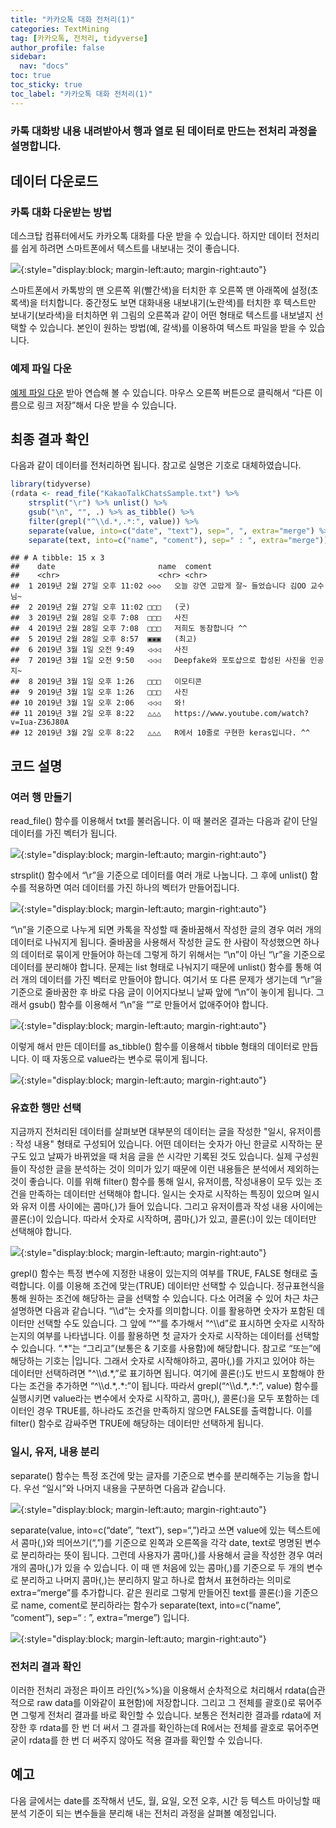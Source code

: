 ```yaml
---
title: "카카오톡 대화 전처리(1)"
categories: TextMining
tag: [카카오톡, 전처리, tidyverse]
author_profile: false
sidebar:
  nav: "docs"
toc: true
toc_sticky: true
toc_label: "카카오톡 대화 전처리(1)"
---
```

<div class="notice--success">
<h3>카톡 대화방 내용 내려받아서 행과 열로 된 데이터로 만드는 전처리 과정을 설명합니다. </h3>
</div>

## 데이터 다운로드
### 카톡 대화 다운받는 방법
데스크탑 컴퓨터에서도 카카오톡 대화를 다운 받을 수 있습니다. 하지만 데이터 전처리를 쉽게 하려면 스마트폰에서 텍스트를 내보내는 것이 좋습니다.  

![](https://raw.githubusercontent.com/cysics/cysics.github.io/master/_posts/2022-01-18-kakaotalk-preprocessing_files/figure-gfm/kakaotalk.jpg){:style="display:block; margin-left:auto; margin-right:auto"}  

스마트폰에서 카톡방의 맨 오른쪽 위(빨간색)을 터치한 후 오른쪽 맨 아래쪽에 설정(초록색)을 터치합니다. 중간정도 보면 대화내용 내보내기(노란색)를 터치한 후 텍스트만 보내기(보라색)을 터치하면 위 그림의 오른쪽과 같이 어떤 형태로 텍스트를 내보낼지 선택할 수 있습니다. 본인이 원하는 방법(예, 갈색)를 이용하여 텍스트 파일을 받을 수 있습니다.

### 예제 파일 다운
[예제 파일 다운](https://raw.githubusercontent.com/cysics/cysics.github.io/master/data/KakaoTalkChatsSample.txt) 받아 연습해 볼 수 있습니다. 마우스 오른쪽 버튼으로 클릭해서 “다른 이름으로 링크 저장”해서 다운 받을 수 있습니다.

## 최종 결과 확인

다음과 같이 데이터를 전처리하면 됩니다. 참고로 실명은 기호로 대체하였습니다.

``` r
library(tidyverse)
(rdata <- read_file("KakaoTalkChatsSample.txt") %>%                          # txt 파일 읽어오기
    strsplit("\r") %>% unlist() %>%                                          # 같은 사람의 글은 한 줄로
    gsub("\n", "", .) %>% as_tibble() %>%                                    # 줄바꿈 없애기
    filter(grepl("^\\d.*,.*:", value)) %>%                                   # 숫자시작 , : 있는 것만
    separate(value, into=c("date", "text"), sep=", ", extra="merge") %>%     # 날짜와 글 분리
    separate(text, into=c("name", "coment"), sep=" : ", extra="merge"))      # 이름과 글 내용 분리
```

    ## # A tibble: 15 x 3
    ##    date                       name  coment                                      
    ##    <chr>                      <chr> <chr>                                       
    ##  1 2019년 2월 27일 오후 11:02 ◇◇◇   오늘 강연 고맙게 잘~ 들었습니다 김OO 교수님~
    ##  2 2019년 2월 27일 오후 11:02 □□□   (굿)                                        
    ##  3 2019년 2월 28일 오후 7:08  □□□   사진                                        
    ##  4 2019년 2월 28일 오후 7:08  □□□   저희도 동참합니다 ^^                        
    ##  5 2019년 2월 28일 오후 8:57  ▣▣▣   (최고)                                      
    ##  6 2019년 3월 1일 오전 9:49   ◁◁◁   사진                                        
    ##  7 2019년 3월 1일 오전 9:50   ◁◁◁   Deepfake와 포토샵으로 합성된 사진을 인공지~ 
    ##  8 2019년 3월 1일 오후 1:26   □□□   이모티콘                                    
    ##  9 2019년 3월 1일 오후 1:26   □□□   사진                                        
    ## 10 2019년 3월 1일 오후 2:06   ◁◁◁   와!                                         
    ## 11 2019년 3월 2일 오후 8:22   △△△   https://www.youtube.com/watch?v=Iua-Z36J80A 
    ## 12 2019년 3월 2일 오후 8:22   △△△   R에서 10줄로 구현한 keras입니다. ^^         

## 코드 설명
### 여러 행 만들기
read\_file() 함수를 이용해서 txt를 불러옵니다. 이 때 불러온 결과는 다음과 같이 단일 데이터를 가진 벡터가 됩니다. 

![](https://raw.githubusercontent.com/cysics/cysics.github.io/master/_posts/2022-01-18-kakaotalk-preprocessing_files/figure-gfm/row_data.jpg){:style="display:block; margin-left:auto; margin-right:auto"}  

strsplit() 함수에서 “\\r”을 기준으로 데이터를 여러 개로 나눕니다. 그 후에 unlist() 함수를 적용하면 여러 데이터를 가진 하나의 벡터가 만들어집니다.

![](https://raw.githubusercontent.com/cysics/cysics.github.io/master/_posts/2022-01-18-kakaotalk-preprocessing_files/figure-gfm/strsplit.jpg){:style="display:block; margin-left:auto; margin-right:auto"} 

“\\n”을 기준으로 나누게 되면 카톡을 작성할 때 줄바꿈해서 작성한 글의 경우 여러 개의 데이터로 나눠지게 됩니다. 줄바꿈을 사용해서 작성한 글도 한 사람이 작성했으면 하나의 데이터로 묶이게 만들어야 하는데 그렇게 하기 위해서는 “\\n”이 아닌 “\\r”을 기준으로 데이터를 분리해야 합니다. 문제는 list 형태로 나눠지기 때문에 unlist() 함수를 통해 여러 개의 데이터를 가진 벡터로 만들어야 합니다. 여기서 또 다른 문제가 생기는데 “\\r”을 기준으로 줄바꿈한 후 바로 다음 글이 이어지다보니 날짜 앞에 “\\n”이 놓이게 됩니다. 그래서 gsub() 함수를 이용해서 “\\n”을 “”로 만들어서 없애주어야 합니다. 

![](https://raw.githubusercontent.com/cysics/cysics.github.io/master/_posts/2022-01-18-kakaotalk-preprocessing_files/figure-gfm/gsub.jpg){:style="display:block; margin-left:auto; margin-right:auto"} 

이렇게 해서 만든 데이터를 as\_tibble() 함수를 이용해서 tibble 형태의 데이터로 만듭니다. 이 때 자동으로 value라는 변수로 묶이게 됩니다.  

![](https://raw.githubusercontent.com/cysics/cysics.github.io/master/_posts/2022-01-18-kakaotalk-preprocessing_files/figure-gfm/tibble.jpg){:style="display:block; margin-left:auto; margin-right:auto"} 
  
### 유효한 행만 선택
지금까지 전처리된 데이터를 살펴보면 대부분의 데이터는 글을 작성한 "일시, 유저이름 : 작성 내용" 형태로 구성되어 있습니다. 어떤 데이터는 숫자가 아닌 한글로 시작하는 문구도 있고 날짜가 바뀌었을 때 처음 글을 쓴 시각만 기록된 것도 있습니다. 실제 구성원들이 작성한 글을 분석하는 것이 의미가 있기 때문에 이런 내용들은 분석에서 제외하는 것이 좋습니다. 이를 위해 filter() 함수를 통해 일시, 유저이름, 작성내용이 모두 있는 조건을 만족하는 데이터만 선택해야 합니다. 일시는 숫자로 시작하는 특징이 있으며 일시와 유저 이름 사이에는 콤마(,)가 들어 있습니다. 그리고 유저이름과 작성 내용 사이에는 콜론(:)이 있습니다. 따라서 숫자로 시작하며, 콤마(,)가 있고, 콜론(:)이 있는 데이터만 선택해야 합니다.  

![](https://raw.githubusercontent.com/cysics/cysics.github.io/master/_posts/2022-01-18-kakaotalk-preprocessing_files/figure-gfm/filter.jpg){:style="display:block; margin-left:auto; margin-right:auto"}

grepl() 함수는 특정 변수에 지정한 내용이 있는지의 여부를 TRUE, FALSE 형태로 출력합니다. 이를 이용해 조건에 맞는(TRUE) 데이터만 선택할 수 있습니다.
정규표현식을 통해 원하는 조건에 해당하는 글을 선택할 수 있습니다. 다소 어려울 수 있어 차근 차근 설명하면 다음과 같습니다. 
“\\\d”는 숫자를 의미합니다. 이를 활용하면 숫자가 포함된 데이터만 선택할 수도 있습니다. 
그 앞에 “^”를 추가해서 “^\\\d”로 표시하면 숫자로 시작하는지의 여부를 나타냅니다. 이를 활용하면 첫 글자가 숫자로 시작하는 데이터를 선택할 수 있습니다. 
“.\*"는 “그리고”(보통은 & 기호를 사용함)에 해당합니다. 참고로 “또는”에 해당하는 기호는 \|입니다. 
그래서 숫자로 시작해야하고, 콤마(,)를 가지고 있어야 하는 데이터만 선택하려면 "^\\\d.\*,”로 표기하면 됩니다. 
여기에 콜론(:)도 반드시 포함해야 한다는 조건을 추가하면 “^\\\d.\*,.\*:”이 됩니다. 
따라서 grepl(“^\\\d.\*,.\*:”, value) 함수를 실행시키면 value라는 변수에서 숫자로 시작하고, 콤마(,), 콜론(:)을 모두 포함하는 데이터인 경우 TRUE를, 하나라도 조건을 만족하지 않으면 FALSE를 출력합니다. 이를 filter() 함수로 감싸주면 TRUE에 해당하는 데이터만 선택하게 됩니다.

### 일시, 유저, 내용 분리
separate() 함수는 특정 조건에 맞는 글자를 기준으로 변수를 분리해주는 기능을 합니다. 우선 “일시”와 나머지 내용을 구분하면 다음과 같습니다.

![](https://raw.githubusercontent.com/cysics/cysics.github.io/master/_posts/2022-01-18-kakaotalk-preprocessing_files/figure-gfm/separate1.jpg){:style="display:block; margin-left:auto; margin-right:auto"}

separate(value, into=c(“date”, “text”), sep=“,”)라고 쓰면 value에 있는 텍스트에서 콤마(,)와 띄어쓰기(“,”)를 기준으로 왼쪽과 오른쪽을 각각 date, text로 명명된 변수로 분리하라는 뜻이 됩니다. 그런데 사용자가 콤마(,)를 사용해서 글을 작성한 경우 여러 개의 콤마(,)가 있을 수 있습니다. 이 때 맨 처음에 있는 콤마(,)를 기준으로 두 개의 변수로 분리하고 나머지 콤마(,)는 분리하지 말고 하나로 합쳐서 표현하라는 의미로 extra=“merge”를 추가합니다. 같은 원리로 그렇게 만들어진 text를 콜론(:)을 기준으로 name, coment로 분리하라는 함수가 separate(text, into=c(“name”, “coment”), sep=“ : ”, extra=”merge”) 입니다.  

![](https://raw.githubusercontent.com/cysics/cysics.github.io/master/_posts/2022-01-18-kakaotalk-preprocessing_files/figure-gfm/separate2.jpg){:style="display:block; margin-left:auto; margin-right:auto"}
  
### 전처리 결과 확인
이러한 전처리 과정은 파이프 라인(%&gt;%)을 이용해서 순차적으로 처리해서 rdata(습관적으로 raw data를 이와같이 표현함)에 저장합니다. 그리고 그 전체를 괄호()로 묶어주면 그렇게 전처리 결과를 바로 확인할 수 있습니다. 보통은 전처리한 결과를 rdata에 저장한 후 rdata를 한 번 더 써서 그 결과를 확인하는데 R에서는 전체를 괄호로 묶어주면 굳이 rdata를 한 번 더 써주지 않아도 적용 결과를 확인할 수 있습니다.  
  
## 예고
다음 글에서는 date를 조작해서 년도, 월, 요일, 오전 오후, 시간 등 텍스트 마이닝할 때 분석 기준이 되는 변수들을 분리해 내는 전처리 과정을 살펴볼 예정입니다.
